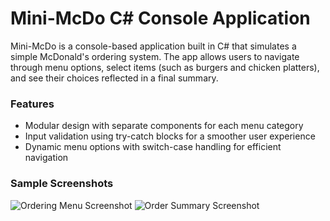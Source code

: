 # Mini-McDo C# Console Application

Mini-McDo is a console-based application built in C# that simulates a simple McDonald's ordering system. The app allows users to navigate through menu options, select items (such as burgers and chicken platters), and see their choices reflected in a final summary.

### Features
- Modular design with separate components for each menu category
- Input validation using try-catch blocks for a smoother user experience
- Dynamic menu options with switch-case handling for efficient navigation

### Sample Screenshots
![Ordering Menu Screenshot](https://github.com/user-attachments/assets/cbb0d1af-dc12-4701-9dcc-1cef6824951a)
![Order Summary Screenshot](https://github.com/user-attachments/assets/08fa4cd1-ffe3-4691-8173-a9ca96265d21)
